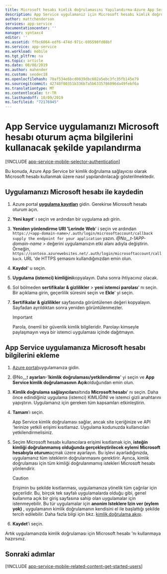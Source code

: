```yaml
---
title: Microsoft hesabı kimlik doğrulamasını Yapılandırma-Azure App Service
description: App Service uygulamanız için Microsoft hesabı kimlik doğrulamasını yapılandırma hakkında bilgi edinin.
author: mattchenderson
services: app-service
documentationcenter: ''
manager: syntaxc4
editor: ''
ms.assetid: ffbc6064-edf6-474d-971c-695598fd08bf
ms.service: app-service
ms.workload: mobile
ms.tgt_pltfrm: na
ms.topic: article
ms.date: 08/08/2019
ms.author: mahender
ms.custom: seodec18
ms.openlocfilehash: 70af534e6bcd0039dbc602a5ebc3fc35fb145e79
ms.sourcegitcommit: 42748f80351b336b7a5b6335786096da49febf6a
ms.translationtype: MT
ms.contentlocale: tr-TR
ms.lasthandoff: 10/09/2019
ms.locfileid: "72176945"
---
```

# <a name="configure-your-app-service-app-to-use-microsoft-account-login"></a>App Service uygulamanızı Microsoft hesabı oturum açma bilgilerini kullanacak şekilde yapılandırma

[!INCLUDE [app-service-mobile-selector-authentication](../../includes/app-service-mobile-selector-authentication.md)]

Bu konuda, Azure App Service bir kimlik doğrulama sağlayıcısı olarak Microsoft hesabı kullanmak üzere nasıl yapılandırılacağı gösterilmektedir. 

## <a name="register-microsoft-account"> </a>Uygulamanızı Microsoft hesabı ile kaydedin

1. Azure portal [**uygulama kayıtları**](https://portal.azure.com/#blade/Microsoft_AAD_RegisteredApps/ApplicationsListBlade) gidin. Gerekirse Microsoft hesabı oturum açın.
1. **Yeni kayıt**' ı seçin ve ardından bir uygulama adı girin.
1. **Yeniden yönlendirme URI 'Lerinde** **Web**' i seçin ve ardından `https://<app-domain-name>/.auth/login/microsoftaccount/callback supply the endpoint for your application` yazın. *@No__t-1APP-domain-name >* değerini uygulamanızın etki alanı adıyla değiştirin.  Örneğin, `https://contoso.azurewebsites.net/.auth/login/microsoftaccount/callback`. URL 'de HTTPS şemasını kullandığınızdan emin olun.

1. **Kaydol**' u seçin.
1. **Uygulama (istemci) kimliğini**kopyalayın. Daha sonra ihtiyacınız olacak.
1. Sol bölmeden **sertifikalar & gizlilikler** > **yeni istemci parolası**' nı seçin. Bir açıklama girin, geçerlilik süresini seçin ve **Ekle**' yi seçin.
1. **Sertifikalar & gizlilikler** sayfasında görüntülenen değeri kopyalayın. Sayfadan ayrıldıktan sonra yeniden görüntülenmezler.

    > [!IMPORTANT]
    > Parola, önemli bir güvenlik kimlik bilgileridir. Parolayı kimseyle paylaşmayın veya bir istemci uygulaması içinde dağıtmayın.

## <a name="secrets"> </a>App Service uygulamanıza Microsoft hesabı bilgilerini ekleme

1. [Azure portalı]uygulamanıza gidin.
1. @No__t **ayarları**-1**kimlik doğrulaması/yetkilendirme**' yi seçin ve **App Service kimlik doğrulamasının** **Açık**olduğundan emin olun.
1. **Kimlik doğrulama sağlayıcıları**altında **Microsoft hesabı**' nı seçin. Daha önce edindiğiniz uygulama (istemci) KIMLIĞINI ve istemci gizli anahtarını yapıştırın. Uygulamanız için gereken tüm kapsamları etkinleştirin.
1. **Tamam**’ı seçin.

   App Service kimlik doğrulaması sağlar, ancak site içeriğinize ve API 'lerinize yetkili erişimi kısıtlamaz. Uygulama kodunuzda kullanıcıları yetkilendirmelisiniz.

1. Seçim Microsoft hesabı kullanıcılara erişimi kısıtlamak için, **isteğin kimliği doğrulanmamış olduğunda gerçekleştirilecek eylemi** **Microsoft hesabıyla oturum**açmak üzere ayarlayın. Bu işlevi ayarladığınızda, uygulamanız tüm isteklerin doğrulanmasını gerektirir. Ayrıca, kimlik doğrulaması için tüm kimliği doğrulanmamış istekleri Microsoft hesabı yönlendirir.

   > [!CAUTION]
   > Erişimin bu şekilde kısıtlanması, uygulamanıza yönelik tüm çağrılar için geçerlidir. Bu, birçok tek sayfalı uygulamalarda olduğu gibi, genel kullanıma açık bir giriş sayfasına sahip olan uygulamalar için istenmeyebilir. Bu tür uygulamalar için **anonim Isteklere Izin ver (eylem yok)** , uygulamanın kimlik doğrulamanın kendisini el ile başlattığı şekilde tercih edilebilir. Daha fazla bilgi için bkz. [kimlik doğrulama akışı](overview-authentication-authorization.md#authentication-flow).

1. **Kaydet**’i seçin.

Artık uygulamanızda kimlik doğrulaması için Microsoft hesabı 'nı kullanmaya hazırsınız.

## <a name="related-content"> </a>Sonraki adımlar

[!INCLUDE [app-service-mobile-related-content-get-started-users](../../includes/app-service-mobile-related-content-get-started-users.md)]

<!-- URLs. -->

[My Applications]: https://go.microsoft.com/fwlink/p/?LinkId=262039
[Azure portalı]: https://portal.azure.com/
